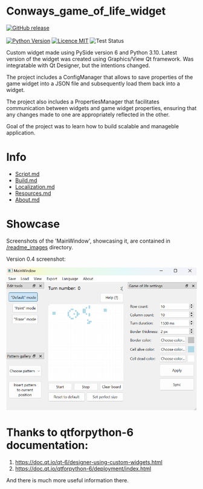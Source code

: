 # Conways_game_of_life_widget
[![GitHub release](https://img.shields.io/github/release/ZyMa-1/Conways_game_of_life_widget.svg?style=for-the-badge&logo=github)](https://github.com/ZyMa-1/Conways_game_of_life_widget/releases/latest)
<br>
<br>
[![Python Version](https://img.shields.io/badge/Python-3.10-blue.svg)](https://www.python.org/downloads/release/python-310/)
[![Licence MIT](https://img.shields.io/badge/License-MIT-purple.svg)](/LICENCE)
![Test Status](https://github.com/ZyMa-1/Conways_game_of_life_widget/actions/workflows/tests.yml/badge.svg?branch=master)

Custom widget made using PySide version 6 and Python 3.10. Latest version of the widget was created using Graphics/View Qt framework.
Was integratable with Qt Designer, but the intentions changed.  
  
The project includes a ConfigManager that allows to save properties of the game widget into a JSON file and subsequently load them back into a widget.  
  
The project also includes a PropertiesManager that facilitates communication between widgets and game widget properties, ensuring that any changes made to one are appropriately reflected in the other.

Goal of the project was to learn how to build scalable and manageble application.
  
# Info
- [Script.md](/info/Script.md)
- [Build.md](/info/Build.md)
- [Localization.md](/info/Localization.md)
- [Resources.md](/info/Resources.md)
- [About.md](/info/About.md)

# Showcase  
  
Screenshots of the 'MainWindow', showcasing it, are contained in [/readme_images](/readme_images) directory.

Version 0.4 screenshot:

![Image 4](/readme_images/4_new.png)

# Thanks to qtforpython-6 documentation:
 1. https://doc.qt.io/qt-6/designer-using-custom-widgets.html
 2. https://doc.qt.io/qtforpython-6/deployment/index.html

And there is much more useful information there.
